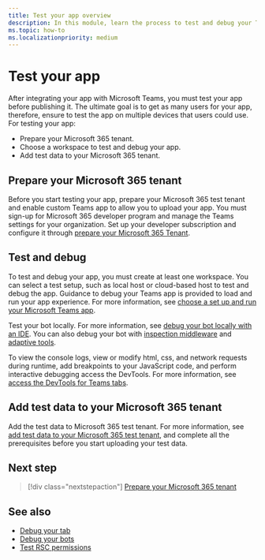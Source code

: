 ```yaml
---
title: Test your app overview
description: In this module, learn the process to test and debug your Teams custom app in Microsoft 365 and add test data to your Microsoft 365 tenant
ms.topic: how-to
ms.localizationpriority: medium
---
```


# Test your app

After integrating your app with Microsoft Teams, you must test your app before publishing it. The ultimate goal is to get as many users for your app, therefore, ensure to test the app on multiple devices that users could use. For testing your app:

* Prepare your Microsoft 365 tenant.
* Choose a workspace to test and debug your app.
* Add test data to your Microsoft 365 tenant.

## Prepare your Microsoft 365 tenant

Before you start testing your app, prepare your Microsoft 365 test tenant and enable custom Teams app to allow you to upload your app. You must sign-up for Microsoft 365 developer program and manage the Teams settings for your organization. Set up your developer subscription and configure it through [prepare your Microsoft 365 Tenant](~/concepts/build-and-test/prepare-your-o365-tenant.md).

## Test and debug

To test and debug your app, you must create at least one workspace. You can select a test setup, such as local host or cloud-based host to test and debug the app. Guidance to debug your Teams app is provided to load and run your app experience. For more information, see [choose a set up and run your Microsoft Teams app](~/concepts/build-and-test/debug.md).

Test your bot locally. For more information, see [debug your bot locally with an IDE](~/bots/how-to/debug/locally-with-an-ide.md). You can also debug your bot with [inspection middleware](/azure/bot-service/bot-service-debug-inspection-middleware?view=azure-bot-service-4.0&tabs=csharp&preserve-view=true) and [adaptive tools](/azure/bot-service/bot-service-debug-adaptive-tools?view=azure-bot-service-4.0&preserve-view=true).

To view the console logs, view or modify html, css, and network requests during runtime, add breakpoints to your JavaScript code, and perform interactive debugging access the DevTools. For more information, see [access the DevTools for Teams tabs](~/tabs/how-to/developer-tools.md).

## Add test data to your Microsoft 365 tenant

Add the test data to Microsoft 365 test tenant. For more information, see [add test data to your Microsoft 365 test tenant](~/concepts/build-and-test/test-data.md), and complete all the prerequisites before you start uploading your test data.

## Next step

> [!div class="nextstepaction"]
> [Prepare your Microsoft 365 tenant](~/concepts/build-and-test/prepare-your-o365-tenant.md)

## See also

* [Debug your tab](~/tabs/how-to/developer-tools.md)
* [Debug your bots](~/bots/how-to/debug/locally-with-an-ide.md)
* [Test RSC permissions](~/graph-api/rsc/test-resource-specific-consent.md)
